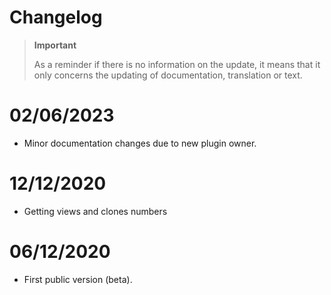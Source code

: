 # Changelog 

>**Important**
>
>As a reminder if there is no information on the update, it means that it only concerns the updating of documentation, translation or text.

# 02/06/2023
- Minor documentation changes due to new plugin owner.

# 12/12/2020
- Getting views and clones numbers

# 06/12/2020
- First public version (beta).

